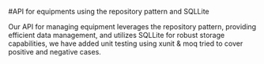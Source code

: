  #API for equipments using the repository pattern and SQLLite

Our API for managing equipment leverages the repository pattern, providing efficient data management, and utilizes SQLLite for robust storage capabilities, we have added unit testing using xunit & moq tried to cover positive and negative cases. 
